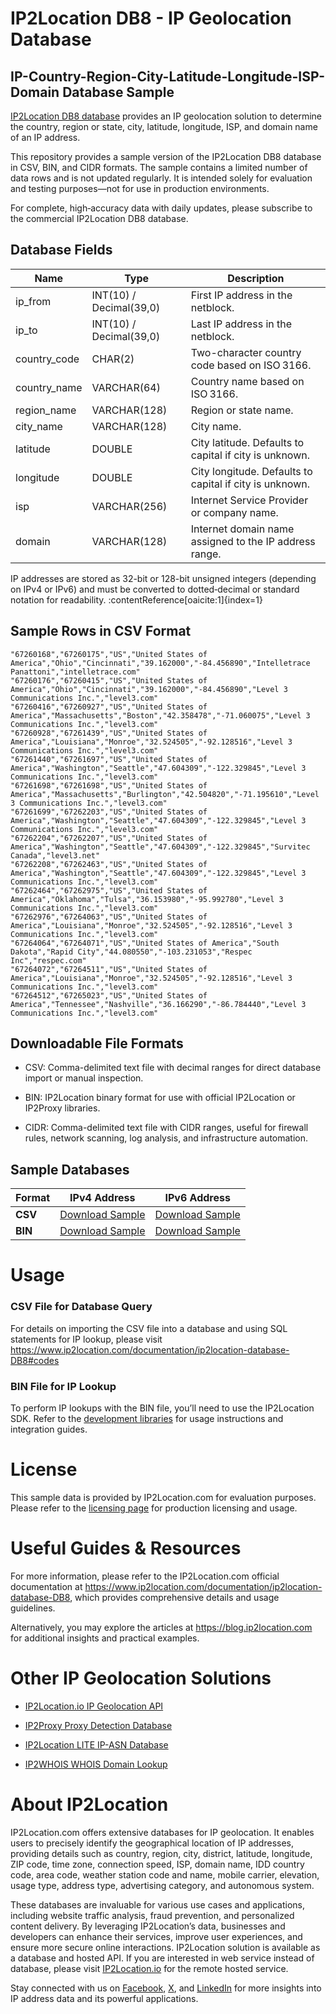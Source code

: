 # IP2Location DB8 - IP Geolocation Database

## IP-Country-Region-City-Latitude-Longitude-ISP-Domain Database Sample

[IP2Location DB8 database](https://www.ip2location.com/database/db8-ip-country-region-city-latitude-longitude-isp-domain) provides an IP geolocation solution to determine the country, region or state, city, latitude, longitude, ISP, and domain name of an IP address.

This repository provides a sample version of the IP2Location DB8 database in CSV, BIN, and CIDR formats. The sample contains a limited number of data rows and is not updated regularly. It is intended solely for evaluation and testing purposes—not for use in production environments.

For complete, high‑accuracy data with daily updates, please subscribe to the commercial IP2Location DB8 database.

## Database Fields

| **Name**        | **Type**                    | **Description**                                                                 |
|-----------------|-----------------------------|---------------------------------------------------------------------------------|
| ip_from         | INT(10) / Decimal(39,0)     | First IP address in the netblock.                                              |
| ip_to           | INT(10) / Decimal(39,0)     | Last IP address in the netblock.                                               |
| country_code    | CHAR(2)                     | Two-character country code based on ISO 3166.                                  |
| country_name    | VARCHAR(64)                 | Country name based on ISO 3166.                                                |
| region_name     | VARCHAR(128)                | Region or state name.                                                           |
| city_name       | VARCHAR(128)                | City name.                                                                      |
| latitude        | DOUBLE                      | City latitude. Defaults to capital if city is unknown.                          |
| longitude       | DOUBLE                      | City longitude. Defaults to capital if city is unknown.                         |
| isp             | VARCHAR(256)                | Internet Service Provider or company name.                                     |
| domain          | VARCHAR(128)                | Internet domain name assigned to the IP address range.                         |

IP addresses are stored as 32-bit or 128-bit unsigned integers (depending on IPv4 or IPv6) and must be converted to dotted‑decimal or standard notation for readability. :contentReference[oaicite:1]{index=1}

## Sample Rows in CSV Format
```csv
"67260168","67260175","US","United States of America","Ohio","Cincinnati","39.162000","-84.456890","Intelletrace Panattoni","intelletrace.com"
"67260176","67260415","US","United States of America","Ohio","Cincinnati","39.162000","-84.456890","Level 3 Communications Inc.","level3.com"
"67260416","67260927","US","United States of America","Massachusetts","Boston","42.358478","-71.060075","Level 3 Communications Inc.","level3.com"
"67260928","67261439","US","United States of America","Louisiana","Monroe","32.524505","-92.128516","Level 3 Communications Inc.","level3.com"
"67261440","67261697","US","United States of America","Washington","Seattle","47.604309","-122.329845","Level 3 Communications Inc.","level3.com"
"67261698","67261698","US","United States of America","Massachusetts","Burlington","42.504820","-71.195610","Level 3 Communications Inc.","level3.com"
"67261699","67262203","US","United States of America","Washington","Seattle","47.604309","-122.329845","Level 3 Communications Inc.","level3.com"
"67262204","67262207","US","United States of America","Washington","Seattle","47.604309","-122.329845","Survitec Canada","level3.net"
"67262208","67262463","US","United States of America","Washington","Seattle","47.604309","-122.329845","Level 3 Communications Inc.","level3.com"
"67262464","67262975","US","United States of America","Oklahoma","Tulsa","36.153980","-95.992780","Level 3 Communications Inc.","level3.com"
"67262976","67264063","US","United States of America","Louisiana","Monroe","32.524505","-92.128516","Level 3 Communications Inc.","level3.com"
"67264064","67264071","US","United States of America","South Dakota","Rapid City","44.080550","-103.231053","Respec Inc","respec.com"
"67264072","67264511","US","United States of America","Louisiana","Monroe","32.524505","-92.128516","Level 3 Communications Inc.","level3.com"
"67264512","67265023","US","United States of America","Tennessee","Nashville","36.166290","-86.784440","Level 3 Communications Inc.","level3.com"
```

## Downloadable File Formats

- CSV: Comma-delimited text file with decimal ranges for direct database import or manual inspection.

- BIN: IP2Location binary format for use with official IP2Location or IP2Proxy libraries.

- CIDR: Comma-delimited text file with CIDR ranges, useful for firewall rules, network scanning, log analysis, and infrastructure automation.

## Sample Databases

| Format       | IPv4 Address                                                                                                         | IPv6 Address                                                                                                         |
|--------------|---------------------------------------------------------------------------------------------------------------------|---------------------------------------------------------------------------------------------------------------------|
| **CSV** | [Download Sample](https://github.com/ip2location/sample-databases/tree/main/IP2Location/DB8/ip2location-DB8-sample.ipv4.csv) | [Download Sample](https://github.com/ip2location/sample-databases/tree/main/IP2Location/DB8/ip2location-DB8-sample.ipv6.csv) |
| **BIN** | [Download Sample](https://github.com/ip2location/sample-databases/tree/main/IP2Location/DB8/ip2location-DB8-sample.ipv4.bin) | [Download Sample](https://github.com/ip2location/sample-databases/tree/main/IP2Location/DB8/ip2location-DB8-sample.ipv6.bin) |

# Usage

### CSV File for Database Query

For details on importing the CSV file into a database and using SQL statements for IP lookup, please visit <https://www.ip2location.com/documentation/ip2location-database-DB8#codes>

### BIN File for IP Lookup

To perform IP lookups with the BIN file, you’ll need to use the IP2Location SDK. Refer to the [development libraries](https://www.ip2location.com/development-libraries/) for usage instructions and integration guides.

# License

This sample data is provided by IP2Location.com for evaluation purposes. Please refer to the [licensing page](https://www.ip2location.com/licensing) for production licensing and usage.

# Useful Guides & Resources

For more information, please refer to the IP2Location.com official documentation at <https://www.ip2location.com/documentation/ip2location-database-DB8>, which provides comprehensive details and usage guidelines.

Alternatively, you may explore the articles at <https://blog.ip2location.com> for additional insights and practical examples.

# Other IP Geolocation Solutions

- [IP2Location.io IP Geolocation API](https://www.ip2location.io)

- [IP2Proxy Proxy Detection Database](https://www.ip2location.com/database/ip2proxy)

- [IP2Location LITE IP-ASN Database](https://lite.ip2location.com/database-asn)

- [IP2WHOIS WHOIS Domain Lookup](https://www.ip2whois.com/)

# About IP2Location

IP2Location.com offers extensive databases for IP geolocation. It enables users to precisely identify the geographical location of IP addresses, providing details such as country, region, city, district, latitude, longitude, ZIP code, time zone, connection speed, ISP, domain name, IDD country code, area code, weather station code and name, mobile carrier, elevation, usage type, address type, advertising category, and autonomous system.

These databases are invaluable for various use cases and applications, including website traffic analysis, fraud prevention, and personalized content delivery. By leveraging IP2Location’s data, businesses and developers can enhance their services, improve user experiences, and ensure more secure online interactions. IP2Location solution is available as a database and hosted API. If you are interested in web service instead of database, please visit [IP2Location.io](https://www.ip2location.io) for the remote hosted service.

Stay connected with us on [Facebook](https://www.facebook.com/ip2location), [X](https://x.com/ip2location), and [LinkedIn](https://www.linkedin.com/company/ip2location) for more insights into IP address data and its powerful applications.
